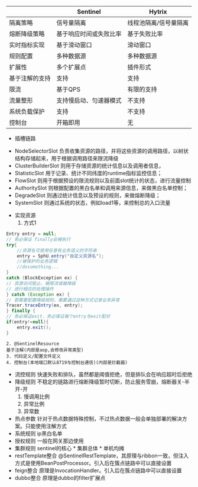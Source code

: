 ||Sentinel|Hytrix|
|--|--|--|
|隔离策略|信号量隔离|线程池隔离/信号量隔离|
|熔断降级策略|基于响应时间或失败比率|基于失败比率|
|实时指标实现|基于滑动窗口|滑动窗口|
|规则配置|多种数据源|多种数据源|
|扩展性|多个扩展点|插件形式|
|基于注解的支持|支持|支持|
|限流|基于QPS|有限的支持|
|流量整形|支持慢启动、匀速器模式|不支持|
|系统负载保护|支持|不支持|
|控制台|开箱即用|无|

- 插槽链路
* NodeSelectorSlot
负责收集资源的路径，并将这些资源的调用路径，以树状结构存储起来，用于根据调用路径来限流降级
* ClusterBuilderSlot
则用于存储资源的统计信息以及调用者信息，
* StatisticSlot
用于记录、统计不同纬度的runtime指标监控信息；
* FlowSlot
则用于根据预设的限流规则以及前面slot统计的状态，进行流量控制
* AuthoritySlot
则根据配置的黑白名单和调用来源信息，来做黑白名单控制；
* DegradeSlot
则通过统计信息以及预设的规则，来做熔断降级；
* SystemSlot
则通过系统的状态，例如load1等，来控制总的入口流量

- 实现资源
	1. 方式1
```java
Entry entry = null;
// 务必保证 finally会被执行
try{
	//资源名可使用任意有业务语义的字符串
	entry = SphU.entry("自定义资源名");
	//被保护的业务逻辑
	//dosomething...
}
catch (BlockException ex) {
// 资源访问阻止，被限流或被降级
// 进行相应的处理操作
} catch (Exception ex) {
// 若需要配置降级规则，需要通过这种方式记录业务异常
Tracer.traceEntry(ex, entry);
} finally {
// 务必保证exit，务必保证每个entry与exit配对
if(entry!=null){
	entry.exit();
}
```
	2. @SentinelResource
	基于注解(内部是aop,会修改异常类型)
	3. 代码定义/配置文件定义
	4. 控制台(本地端口默认8719与控制台通信)(内部是拦截器)
- 流控规则
	快速失败和排队，虽然都是阈值拒绝，但是排队会在响应超时后拒绝
- 降级规则
	不稳定的链路进行熔断降级暂时切断，防止服务雪崩，熔断器关-半开-开
	1. 慢调用比例
	2. 异常比例
	3. 异常数
- 热点参数
	针对于热点数据特殊控制，不过热点数据一般会单独部署的解决方案。只能使用注解方式
- 系统规则
	ip黑白名单
- 授权规则
	一般在网关那边使用
- 集群规则
	sentinel的核心
		* 集群总体
		* 单机均摊
- restTemplate整合
	@SentinelRestTemplate，其原理与ribbon一致，但注入方式是使用BeanPostProcessor。引入后在簇点链路中可以直接设置
- feign整合
	原理是InvocationHandler。引入后在簇点链路中可以直接设置
- dubbo整合
	原理是dubbo的filter扩展点